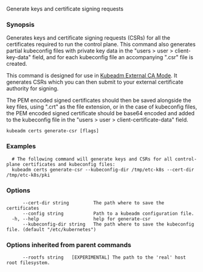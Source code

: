 
Generate keys and certificate signing requests

### Synopsis

Generates keys and certificate signing requests (CSRs) for all the certificates required to run the control plane. This command also generates partial kubeconfig files with private key data in the  "users > user > client-key-data" field, and for each kubeconfig file an accompanying ".csr" file is created.

This command is designed for use in [Kubeadm External CA Mode](https://kubernetes.io/docs/tasks/administer-cluster/kubeadm/kubeadm-certs/#external-ca-mode). It generates CSRs which you can then submit to your external certificate authority for signing.

The PEM encoded signed certificates should then be saved alongside the key files, using ".crt" as the file extension, or in the case of kubeconfig files, the PEM encoded signed certificate should be base64 encoded and added to the kubeconfig file in the "users > user > client-certificate-data" field.

```
kubeadm certs generate-csr [flags]
```

### Examples

```
  # The following command will generate keys and CSRs for all control-plane certificates and kubeconfig files:
  kubeadm certs generate-csr --kubeconfig-dir /tmp/etc-k8s --cert-dir /tmp/etc-k8s/pki
```

### Options

```
      --cert-dir string         The path where to save the certificates
      --config string           Path to a kubeadm configuration file.
  -h, --help                    help for generate-csr
      --kubeconfig-dir string   The path where to save the kubeconfig file. (default "/etc/kubernetes")
```

### Options inherited from parent commands

```
      --rootfs string   [EXPERIMENTAL] The path to the 'real' host root filesystem.
```

